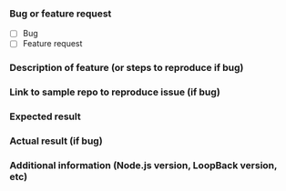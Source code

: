 <!--
- DO NOT ask questions using GitHub issues (only bug or feature requests please,
  see http://loopback.io/doc/en/contrib/Reporting-issues.html#asking-questions)

- Please ask questions at https://groups.google.com/forum/#!forum/loopbackjs or
  https://gitter.im/strongloop/loopback

- Immediate support is available through our subscription plans, see
  https://strongloop.com/node-js/subscription-plans
-->

### Bug or feature request

- [ ] Bug
- [ ] Feature request

### Description of feature (or steps to reproduce if bug)



### Link to sample repo to reproduce issue (if bug)



### Expected result



### Actual result (if bug)



### Additional information (Node.js version, LoopBack version, etc)


